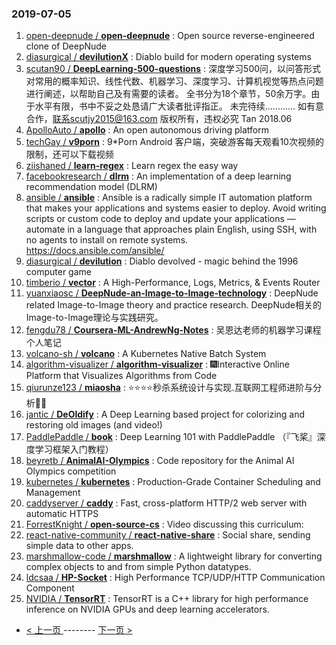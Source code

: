 ### 2019-07-05 
1. [open-deepnude / **open-deepnude**](https://github.com/open-deepnude/open-deepnude) : Open source reverse-engineered clone of DeepNude
1. [diasurgical / **devilutionX**](https://github.com/diasurgical/devilutionX) : Diablo build for modern operating systems
1. [scutan90 / **DeepLearning-500-questions**](https://github.com/scutan90/DeepLearning-500-questions) : 深度学习500问，以问答形式对常用的概率知识、线性代数、机器学习、深度学习、计算机视觉等热点问题进行阐述，以帮助自己及有需要的读者。 全书分为18个章节，50余万字。由于水平有限，书中不妥之处恳请广大读者批评指正。 未完待续............ 如有意合作，联系scutjy2015@163.com 版权所有，违权必究 Tan 2018.06
1. [ApolloAuto / **apollo**](https://github.com/ApolloAuto/apollo) : An open autonomous driving platform
1. [techGay / **v9porn**](https://github.com/techGay/v9porn) : 9*Porn Android 客户端，突破游客每天观看10次视频的限制，还可以下载视频
1. [ziishaned / **learn-regex**](https://github.com/ziishaned/learn-regex) : Learn regex the easy way
1. [facebookresearch / **dlrm**](https://github.com/facebookresearch/dlrm) : An implementation of a deep learning recommendation model (DLRM)
1. [ansible / **ansible**](https://github.com/ansible/ansible) : Ansible is a radically simple IT automation platform that makes your applications and systems easier to deploy. Avoid writing scripts or custom code to deploy and update your applications — automate in a language that approaches plain English, using SSH, with no agents to install on remote systems. https://docs.ansible.com/ansible/
1. [diasurgical / **devilution**](https://github.com/diasurgical/devilution) : Diablo devolved - magic behind the 1996 computer game
1. [timberio / **vector**](https://github.com/timberio/vector) : A High-Performance, Logs, Metrics, & Events Router
1. [yuanxiaosc / **DeepNude-an-Image-to-Image-technology**](https://github.com/yuanxiaosc/DeepNude-an-Image-to-Image-technology) : DeepNude related Image-to-Image theory and practice research. DeepNude相关的Image-to-Image理论与实践研究。
1. [fengdu78 / **Coursera-ML-AndrewNg-Notes**](https://github.com/fengdu78/Coursera-ML-AndrewNg-Notes) : 吴恩达老师的机器学习课程个人笔记
1. [volcano-sh / **volcano**](https://github.com/volcano-sh/volcano) : A Kubernetes Native Batch System
1. [algorithm-visualizer / **algorithm-visualizer**](https://github.com/algorithm-visualizer/algorithm-visualizer) : 🎆Interactive Online Platform that Visualizes Algorithms from Code
1. [qiurunze123 / **miaosha**](https://github.com/qiurunze123/miaosha) : ⭐⭐⭐⭐秒杀系统设计与实现.互联网工程师进阶与分析🙋🐓
1. [jantic / **DeOldify**](https://github.com/jantic/DeOldify) : A Deep Learning based project for colorizing and restoring old images (and video!)
1. [PaddlePaddle / **book**](https://github.com/PaddlePaddle/book) : Deep Learning 101 with PaddlePaddle （『飞桨』深度学习框架入门教程）
1. [beyretb / **AnimalAI-Olympics**](https://github.com/beyretb/AnimalAI-Olympics) : Code repository for the Animal AI Olympics competition
1. [kubernetes / **kubernetes**](https://github.com/kubernetes/kubernetes) : Production-Grade Container Scheduling and Management
1. [caddyserver / **caddy**](https://github.com/caddyserver/caddy) : Fast, cross-platform HTTP/2 web server with automatic HTTPS
1. [ForrestKnight / **open-source-cs**](https://github.com/ForrestKnight/open-source-cs) : Video discussing this curriculum:
1. [react-native-community / **react-native-share**](https://github.com/react-native-community/react-native-share) : Social share, sending simple data to other apps.
1. [marshmallow-code / **marshmallow**](https://github.com/marshmallow-code/marshmallow) : A lightweight library for converting complex objects to and from simple Python datatypes.
1. [ldcsaa / **HP-Socket**](https://github.com/ldcsaa/HP-Socket) : High Performance TCP/UDP/HTTP Communication Component
1. [NVIDIA / **TensorRT**](https://github.com/NVIDIA/TensorRT) : TensorRT is a C++ library for high performance inference on NVIDIA GPUs and deep learning accelerators. 

- [ < 上一页 ](https://github.com/able8/github-trending-daily-record/blob/master/2019-07-04.md) -------- [ 下一页 > ](https://github.com/able8/github-trending-daily-record/blob/master/2019-07-06.md)
